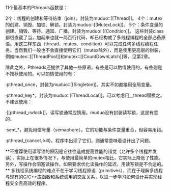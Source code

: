 11个最基本的Pthreads函数是：

2个：线程的创建和等待结束（join）。封装为muduo::[[Thread]]。
4个：mutex的创建、销毁、加锁、解锁。封装为muduo::[[MutexLock]]。
5个：条件变量的创建、销毁、等待、通知、广播。封装为muduo::[[Condition]]。
这些封装class都很直截了当，加起来也就一两百行代码，却已经构成了多线程编程的全部必备原语。用这三样东西（thread、mutex、condition）可以完成任何多线程编程任务。当然我们一般也不会直接使用它们（mutex除外），而是使用更高层的封装，例如mutex::[[ThreadPool]]和mutex::[[CountDownLatch]]等，见第2章。

除此之外，Pthreads还提供了其他一些原语，有些是可以酌情使用的，有些则是不推荐使用的。可以酌情使用的有：

·pthread_once，封装为muduo::[[Singleton]]<T>。其实不如直接用全局变量。

·pthread_key*，封装为muduo::[[ThreadLocal]]<T>。可以考虑用__thread替换之。不建议使用：

·[[pthread_rwlock]]，读写锁通常应慎用。muduo没有封装读写锁，这是有意的。

·sem_*，避免用信号量（semaphore）。它的功能与条件变量重合，但容易用错。

·pthread_{cancel, kill}。程序中出现了它们，则通常意味着设计出了问题。

  

**不推荐使用读写锁的原因是它往往造成提高性能的错觉（允许多个线程并发读），实际上在很多情况下，与使用最简单的mutex相比，它实际上降低了性能。另外，写操作会阻塞读操作，如果要求优化读操作的延迟，用读写锁是不合适的。
**
多线程系统编程的难点不在于学习线程原语（primitives），而在于理解多线程与现有的C/C++库函数和系统调用的交互关系，以进一步学习如何设计并实现线程安全且高效的程序。